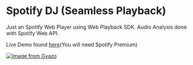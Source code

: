 # Spotify DJ (Seamless Playback)
Just an Spotify Web Player using Web Playback SDK. Audio Analysis done with Spotify Web API.


Live Demo found [here](www.spotify-dj.now.sh)(You will need Spotify Premium)

[![Image from Gyazo](https://i.gyazo.com/bd08b1f5168290627ae73313452f6296.png)](https://gyazo.com/bd08b1f5168290627ae73313452f6296)
